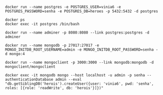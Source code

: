     docker run --name postgres -e POSTGRES_USER=vinia6 -e POSTGRES_PASSWORD=senha -e POSTGRES_DB=heroes -p 5432:5432 -d postgres 

    docker ps 
    docker exec -it postgres /bin/bash

    docker run --name adminer -p 8080:8080 --link postgres:postgres -d adminer

    docker run --name mongodb -p 27017:27017 -e MONGO_INITDB_ROOT_USERNAME=admin -e MONGO_INITDB_ROOT_PASSWORD=senha -d mongo:4

    docker run --name mongoclient -p 3000:3000 --link mongodb:mongodb -d mongoclient/mongoclient
  
    docker exec -it mongodb mongo --host localhost -u admin -p senha --authenticationDatabase admin --eval "db.getSiblingDB('herois').createUser({user: 'vinia6', pwd: 'senha', roles: [{role: 'readWrite', db: 'herois'}]})"
